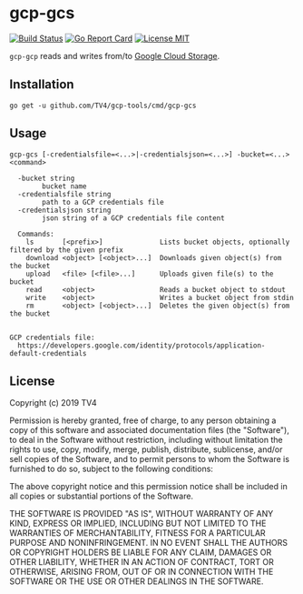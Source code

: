 # gcp-gcs

[![Build Status](https://travis-ci.com/TV4/gcp-tools.svg?branch=master)](https://travis-ci.com/TV4/gcp-tools)
[![Go Report Card](https://goreportcard.com/badge/github.com/TV4/gcp-tools)](https://goreportcard.com/report/github.com/TV4/gcp-tools)
[![License MIT](https://img.shields.io/badge/license-MIT-lightgrey.svg?style=flat)](https://github.com/TV4/gcp-tools#license)

`gcp-gcp` reads and writes from/to
[Google Cloud Storage](https://cloud.google.com/storage/).

## Installation
```
go get -u github.com/TV4/gcp-tools/cmd/gcp-gcs
```

## Usage
```
gcp-gcs [-credentialsfile=<...>|-credentialsjson=<...>] -bucket=<...> <command>

  -bucket string
        bucket name
  -credentialsfile string
        path to a GCP credentials file
  -credentialsjson string
        json string of a GCP credentials file content

  Commands:
    ls       [<prefix>]              Lists bucket objects, optionally filtered by the given prefix
    download <object> [<object>...]  Downloads given object(s) from the bucket
    upload   <file> [<file>...]      Uploads given file(s) to the bucket
    read     <object>                Reads a bucket object to stdout
    write    <object>                Writes a bucket object from stdin
    rm       <object> [<object>...]  Deletes the given object(s) from the bucket


GCP credentials file:
  https://developers.google.com/identity/protocols/application-default-credentials
```

## License
Copyright (c) 2019 TV4

Permission is hereby granted, free of charge, to any person obtaining a copy of
this software and associated documentation files (the "Software"), to deal in
the Software without restriction, including without limitation the rights to
use, copy, modify, merge, publish, distribute, sublicense, and/or sell copies of
the Software, and to permit persons to whom the Software is furnished to do so,
subject to the following conditions:

The above copyright notice and this permission notice shall be included in all
copies or substantial portions of the Software.

THE SOFTWARE IS PROVIDED "AS IS", WITHOUT WARRANTY OF ANY KIND, EXPRESS OR
IMPLIED, INCLUDING BUT NOT LIMITED TO THE WARRANTIES OF MERCHANTABILITY, FITNESS
FOR A PARTICULAR PURPOSE AND NONINFRINGEMENT. IN NO EVENT SHALL THE AUTHORS OR
COPYRIGHT HOLDERS BE LIABLE FOR ANY CLAIM, DAMAGES OR OTHER LIABILITY, WHETHER
IN AN ACTION OF CONTRACT, TORT OR OTHERWISE, ARISING FROM, OUT OF OR IN
CONNECTION WITH THE SOFTWARE OR THE USE OR OTHER DEALINGS IN THE SOFTWARE.
